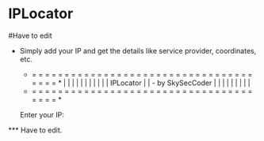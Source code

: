 # IPLocator
#Have to edit

- Simply add your IP and get the details like service provider, coordinates, etc.

	* = = = = = = = = = = = = = = = = = = = = = = = = = = = = = = = = = = = = = = *
	|                                                                             |
	|                                                                             |
	|                                                                             |
	|                                                                             |
	|                                                                             |
	|                                   IPLocator                                 |
	|                             - by SkySecCoder                                |
	|                                                                             |
	|                                                                             |
	|                                                                             |
	|                                                                             |
	* = = = = = = = = = = = = = = = = = = = = = = = = = = = = = = = = = = = = = = *

	Enter your IP: 

*** Have to edit.